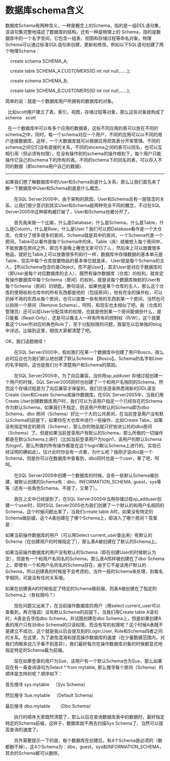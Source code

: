 # 数据库schema含义

数据库Schema有两种含义，一种是概念上的Schema，指的是一组DDL语句集，该语句集完整地描述了数据库的结构。还有一种是物理上的 Schema，指的是数据库中的一个名字空间，它包含一组表、视图和存储过程等命名对象。物理Schema可以通过标准SQL语句来创建、更新和修改。例如以下SQL语句创建了两个物理Schema：

  


    create schema SCHEMA\_A;

    create table SCHEMA\_A.CUSTOMERS\(ID int not null,……\);

  


    create schema SCHEMA\_B;

    create table SCHEMA\_B.CUSTOMERS\(ID int not null,……\);

  


  


简单的说：就是一个数据库用户所拥有的数据库的对象。 

  比如scott用户建立了表，索引，视图，存储过程等对象，那么这些对象就构成了schema   scott

  


  


  


  


  


  在一个数据库中可以有多个应用的数据表，这些不同应用的表可以放在不同的schema之中，同时，每一个schema对应一个用户，不同的应用可以以不同的用户连接数据库，这样，一个大数据库就可以根据应用把其表分开来管理。不同的schema之间它们没有直接的关系，不同的shcema之间的表可以同名，也可以互相引用（但必须有权限），在没有操作别的schema的操作根权下，每个用户只能操作它自己的schema下的所有的表。不同的schema下的同名的表，可以存入不同的数据（即schema用户自己的数据\).

  


----------------------------------------------------------------------------------------------------------------------------------------------------------------------------------------------------

  


如果我们想了解数据库中的User和Schema到底什么关系，那么让我们首先来了解一下数据库中User和Schema到底是什么概念。

       在SQL Server2000中，由于架构的原因，User和Schema总有一层隐含的关系，让我们很少意识到其实User和Schema是两种完全不同的概念，不过在SQL Server2005中这种架构被打破了，User和Schema也被分开了。     

       首先我来做一个比喻，什么是Database，什么是Schema，什么是Table，什么是Column，什么是Row，什么是User？我们可以把Database看作是一个大仓库，仓库分了很多很多的房间，Schema就是其中的房间，一个Schema代表一个房间，Table可以看作是每个Schema中的床，Table（床）就被放入每个房间中，不能放置在房间之外，那岂不是晚上睡觉无家可归了J。，然后床上可以放置很多物品，就好比Table上可以放置很多列和行一样，数据库中存储数据的基本单元是Table，现实中每个仓库放置物品的基本单位就是床， User就是每个Schema的主人，【所以Schema包含的是Object，而不是User】，其实User是对应于数据库的（即User是每个对应数据库的主人），既然有操作数据库（仓库）的权利，就肯定有操作数据库中每个Schema（房间）的权利，就是说每个数据库映射的User有每个Schema（房间）的钥匙，换句话说，如果他是某个仓库的主人，那么这个仓库的使用权和仓库中的所有东西都是他的（包括房间），他有完全的操作权，可以扔掉不用的东西从每个房间，也可以放置一些有用的东西到某一个房间，当然也可以拆除一个房间（Remove Schema）。呵呵，和现实也太相似了吧。我（仓库的管理员）还可以给User分配具体的权限，也就是他到某一个房间能做些什么，是只能看（Read-Only），还是可以像主人一样有所有的控制权（R/W），这个就要看这个User所对应的角色Role了，至于分配权限的问题，我留在以后单独的blog中详述。比喻到这里，相信大家都清楚了吧。

OK，我们话题继续！

       在SQL Server2000中，假如我们在某一个数据库中创建了用户Bosco，按么此时后台也为我们默认地创建了默认Schema 【Bosco】。Schema的名字和User的名字相同，这也是我们分不清楚用户和Schema的原因。

       在SQL Server2005中，为了向后兼容，当你用sp\_adduser 存储过程创建一个用户的时候，SQL Server2005同时也创建了一个和用户名相同的Schema，然而这个存储过程是为了向后兼容才保留的，我们应该逐渐熟悉用新的DDL语言Create User和Create Schema来操作数据库。在SQL Server2005中，当我们用Create User创建数据库用户时，我们可以为该用户指定一个已经存在的Schema作为默认Schema，如果我们不指定，则该用户所默认的Schema即为dbo Schema，dbo 房间（Schema）好比一个大的公共房间，在当前登录用户没有默认Schema的前提下，如果你在大仓库中进行一些操作，比如Create Tabe，如果没有指定特定的房间（Schema），那么你的物品就只好放进公共的dbo房间（Schema）了。但是如果当前登录用户有默认的Schema，那么所做的一切操作都是在默认Schema上进行（比如当前登录用户为login1，该用户的默认Schema为login1，那么所做的所有操作都是在这个login1默认Schema上进行的。实验已经证明的确如此）。估计此时你会有一点晕，为什么呢？我刚才说dbo是一个Schema，但是你可以在数据库中查看到，dbo同时也是一个user，晕了吧，呵呵。

       在SQL Server2005中创建一个数据库的时候，会有一些默认Schema被创建，被默认创建的Schema有：dbo，INFORMATION\_SCHEMA, guest，sys等等（还有一些角色Schema，不提了，又晕了）。

       我在上文中已经提到了，在SQL Server2005中当用存储过程sp\_adduser创建一个user时，同时SQL Server2005也为我们创建了一个默认的和用户名相同的Schema，这个时候问题出来了，当我们create table A时，如果没有特定的Schema做前缀，这个A表创建在了哪个Schema上，即进入了哪个房间？答案是：

如果当前操作数据库的用户（可以用Select current\_user查出来）有默认的Schema（在创建用户的时候指定了），那么表A被创建在了默认的Schema上。

如果当前操作数据库的用户没有默认的Schema（即在创建User的时候默认为空），但是有一个和用户名同名的Schema，那么表A照样被创建在了dbo Schema上，即使有一个和用户名同名的Schema存在，由于它不是该用户默认的Schema，所以创建表的时候是不会考虑的，当作一般的Schema来处理，别看名字相同，可是没有任何关系哦。

如果在创建表A的时候指定了特定的Schema做前缀，则表A被创建在了指定的 Schema上（有权限吗？）

       现在问题又出来了，在当前操作数据库的用户（用select current\_user可以查看到，再次强调）没有默认Schema的前提下，当我们用Create table A语句时，A表会去寻找dbo Schema，并试图创建在dbo Schema上，但是如果创建A表的用户只有对dbo Schema的只读权限，而没有写的权限呢？这个时候A表既不是建立不成功，这个就是我以后会提及到的Login,User, Role和Schema四者之间的关系。在这里，为了避免混淆和提高操作数据库的速度（在少量数据范围内，对我们肉眼来说几乎看不到差异），我们最好每次在操作数据库对象的时候都显式地指定特定的Schema最为前缀。

  


       现在如果登录的用户为Sue，该用户有一个默认Schema也为Sue，那么如果现在有一条查询语句为Select \* from mytable, 那么搜寻每个房间（Schema）的顺序是怎样的呢？顺序如下：

  


首先搜寻 sys.mytable   （Sys Schema）

然后搜寻 Sue.mytable   （Default Schema）

最后搜寻 dbo.mytable      （Dbo Schema）

       执行的顺序大家既然清楚了，那么以后在查询数据库表中的数据时，最好指定特定的Schema前缀，这样子，数据库就不用去扫描Sys Schema了，当然可以提高查询的速度了。

  


       另外需要提示一下的是，每个数据库在创建后，有4个Schema是必须的（删都删不掉），这4个Schema为：dbo，guest，sys和INFORMATION\_SCHEMA，其余的Schema都可以删除。

